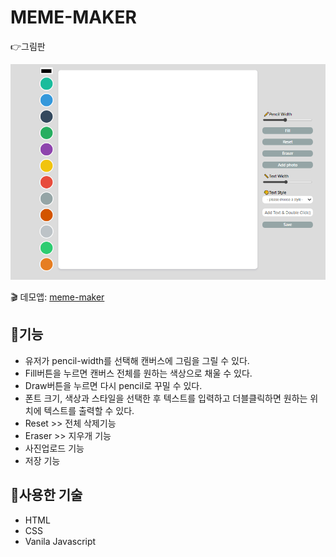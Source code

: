 # MEME-MAKER
:point_right:그림판

![meme-meker](./img/meme-maker.PNG)

:clapper: 데모앱: [meme-maker](https://meme-maker-std.netlify.app/)

## :memo:기능
+ 유저가 pencil-width를 선택해 캔버스에 그림을 그릴 수 있다.
+ Fill버튼을 누르면 캔버스 전체를 원하는 색상으로 채울 수 있다.
+ Draw버튼을 누르면 다시 pencil로 꾸밀 수 있다.
+ 폰트 크기, 색상과 스타일을 선택한 후 텍스트를 입력하고 더블클릭하면 원하는 위치에 텍스트를 출력할 수 있다.
+ Reset >> 전체 삭제기능
+ Eraser >> 지우개 기능
+ 사진업로드 기능
+ 저장 기능

## :hammer:사용한 기술
+ HTML
+ CSS
+ Vanila Javascript
